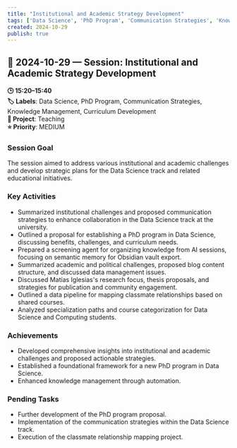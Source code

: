```yaml
---
title: "Institutional and Academic Strategy Development"
tags: ['Data Science', 'PhD Program', 'Communication Strategies', 'Knowledge Management', 'Curriculum Development']
created: 2024-10-29
publish: true
---
```


## 📅 2024-10-29 — Session: Institutional and Academic Strategy Development

**🕒 15:20–15:40**  
**🏷️ Labels**: Data Science, PhD Program, Communication Strategies, Knowledge Management, Curriculum Development  
**📂 Project**: Teaching  
**⭐ Priority**: MEDIUM  


### Session Goal
The session aimed to address various institutional and academic challenges and develop strategic plans for the Data Science track and related educational initiatives.

### Key Activities
- Summarized institutional challenges and proposed communication strategies to enhance collaboration in the Data Science track at the university.
- Outlined a proposal for establishing a PhD program in Data Science, discussing benefits, challenges, and curriculum needs.
- Prepared a screening agent for organizing knowledge from AI sessions, focusing on semantic memory for Obsidian vault export.
- Summarized academic and political challenges, proposed blog content structure, and discussed data management issues.
- Discussed Matías Iglesias's research focus, thesis proposals, and strategies for publication and community engagement.
- Outlined a data pipeline for mapping classmate relationships based on shared courses.
- Analyzed specialization paths and course categorization for Data Science and Computing students.

### Achievements
- Developed comprehensive insights into institutional and academic challenges and proposed actionable strategies.
- Established a foundational framework for a new PhD program in Data Science.
- Enhanced knowledge management through automation.

### Pending Tasks
- Further development of the PhD program proposal.
- Implementation of the communication strategies within the Data Science track.
- Execution of the classmate relationship mapping project.
